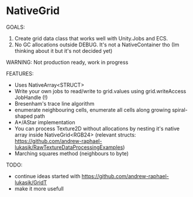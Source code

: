# NativeGrid
GOALS:
1. Create grid data class that works well with Unity.Jobs and ECS.
2. No GC allocations outside DEBUG. It's not a NativeContainer tho (Im thinking about it but it's not decided yet)

WARNING: Not production ready, work in progress

FEATURES:
- Uses NativeArray<span><</span>STRUCT<span>></span>
- Write your own jobs to read/write to grid.values using grid.writeAccess JobHandle (!)
- Bresenham's trace line algorithm
- enumerate neighbouring cells, enumerate all cells along growing spiral-shaped path
- A*/AStar implementation
- You can process Texture2D without allocations by nesting it's native array inside NativeGrid<span><</span>RGB24<span>></span> (relevant structs: https://github.com/andrew-raphael-lukasik/RawTextureDataProcessingExamples)
- Marching squares method (neighbours to byte)

TODO:
- continue ideas started with https://github.com/andrew-raphael-lukasik/GridT
- make it more usefull
